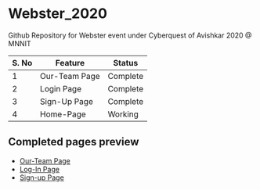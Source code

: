 # Webster_2020
Github Repository for Webster event under Cyberquest of Avishkar 2020 @ MNNIT

| S. No | Feature       | Status   |
|-------|---------------|----------|
| 1     | Our-Team Page | Complete |
| 2     | Login Page    | Complete |
| 3     | Sign-Up Page  | Complete |
| 4     | Home-Page     | Working  |

## Completed pages preview

* <a href="https://gauravk268.github.io/Webster_2020/our-team.html">Our-Team Page</a>
*  <a href="https://gauravk268.github.io/Webster_2020/login-page.html">Log-In Page</a>
* <a href="https://gauravk268.github.io/Webster_2020/sign-up.html">Sign-up Page</a>